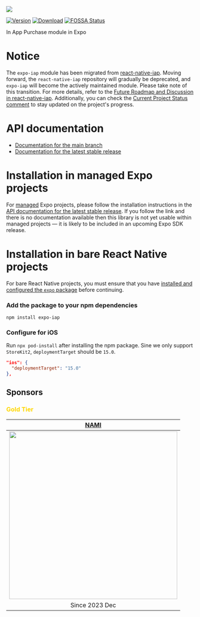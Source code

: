 <img src="https://github.com/user-attachments/assets/f51a4b1b-b257-47bf-afe7-5ef8692f0594" />

[![Version](http://img.shields.io/npm/v/expo-iap.svg?style=flat-square)](https://npmjs.org/package/expo-iap)
[![Download](http://img.shields.io/npm/dm/expo-iap.svg?style=flat-square)](https://npmjs.org/package/expo-iap)
[![FOSSA Status](https://app.fossa.com/api/projects/git%2Bgithub.com%2Fhyochan%2Fexpo-iap.svg?type=shield&issueType=license)](https://app.fossa.com/projects/git%2Bgithub.com%2Fhyochan%2Fexpo-iap?ref=badge_shield&issueType=license)

In App Purchase module in Expo

# Notice

The `expo-iap` module has been migrated from [react-native-iap](https://github.com/dooboolab/react-native-iap). Moving forward, the `react-native-iap` repository will gradually be deprecated, and `expo-iap` will become the actively maintained module. Please take note of this transition. For more details, refer to the [Future Roadmap and Discussion in react-native-iap](https://github.com/dooboolab-community/react-native-iap/discussions/2754). Additionally, you can check the [Current Project Status comment](https://github.com/dooboolab-community/react-native-iap/discussions/2754#discussioncomment-10510249) to stay updated on the project's progress.

# API documentation

- [Documentation for the main branch](https://github.com/expo/expo/blob/main/docs/pages/versions/unversioned/sdk/iap.md)
- [Documentation for the latest stable release](https://docs.expo.dev/versions/latest/sdk/iap/)

# Installation in managed Expo projects

For [managed](https://docs.expo.dev/archive/managed-vs-bare/) Expo projects, please follow the installation instructions in the [API documentation for the latest stable release](#api-documentation). If you follow the link and there is no documentation available then this library is not yet usable within managed projects &mdash; it is likely to be included in an upcoming Expo SDK release.

# Installation in bare React Native projects

For bare React Native projects, you must ensure that you have [installed and configured the `expo` package](https://docs.expo.dev/bare/installing-expo-modules/) before continuing.

### Add the package to your npm dependencies

```
npm install expo-iap
```

### Configure for iOS

Run `npx pod-install` after installing the npm package. Sine we only support `StoreKit2`, `deploymentTarget` should be `15.0`.

```json
"ios": {
  "deploymentTarget": "15.0"
},
```

## Sponsors

### <p style="color: gold;">Gold Tier</p>

| [NAMI](https://namiml.com) |
| :-: |
| <a href="https://namiml.com"><img src="https://github.com/dooboolab-community/react-native-iap/assets/27461460/89d71f61-bb73-400a-83bd-fe0f96eb726e" width="450"/></a> |
| Since 2023 Dec |
